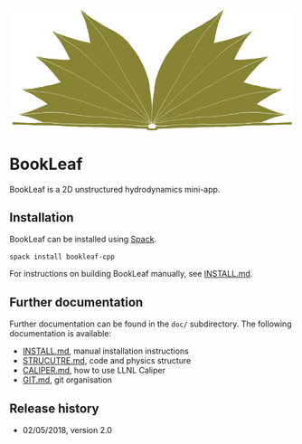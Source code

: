 ![BookLeaf logo](doc/img/logo.png "BookLeaf logo")

# BookLeaf

BookLeaf is a 2D unstructured hydrodynamics mini-app.

## Installation

BookLeaf can be installed using [Spack](https://spack.io/).

```
spack install bookleaf-cpp
```

For instructions on building BookLeaf manually, see
[INSTALL.md](docs/INSTALL.md).

## Further documentation

Further documentation can be found in the `doc/` subdirectory. The following
documentation is available:

- [INSTALL.md](doc/INSTALL.md), manual installation instructions
- [STRUCUTRE.md](doc/STRUCTURE.md), code and physics structure
- [CALIPER.md](doc/CALIPER.md), how to use LLNL Caliper
- [GIT.md](doc/GIT.md), git organisation

## Release history

* 02/05/2018, version 2.0
